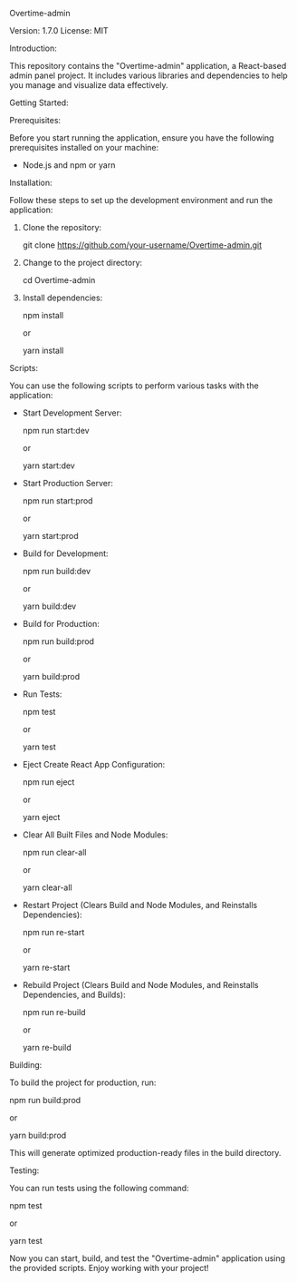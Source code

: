 Overtime-admin

Version: 1.7.0
License: MIT

Introduction:

This repository contains the "Overtime-admin" application, a React-based admin panel project. It includes various libraries and dependencies to help you manage and visualize data effectively.

Getting Started:

Prerequisites:

Before you start running the application, ensure you have the following prerequisites installed on your machine:

- Node.js and npm or yarn

Installation:

Follow these steps to set up the development environment and run the application:

1. Clone the repository:

   git clone https://github.com/your-username/Overtime-admin.git

2. Change to the project directory:

   cd Overtime-admin

3. Install dependencies:

   npm install

   or

   yarn install

Scripts:

You can use the following scripts to perform various tasks with the application:

- Start Development Server:

  npm run start:dev

  or

  yarn start:dev

- Start Production Server:

  npm run start:prod

  or

  yarn start:prod

- Build for Development:

  npm run build:dev

  or

  yarn build:dev

- Build for Production:

  npm run build:prod

  or

  yarn build:prod

- Run Tests:

  npm test

  or

  yarn test

- Eject Create React App Configuration:

  npm run eject

  or

  yarn eject


- Clear All Built Files and Node Modules:

  npm run clear-all

  or

  yarn clear-all

- Restart Project (Clears Build and Node Modules, and Reinstalls Dependencies):

  npm run re-start

  or

  yarn re-start

- Rebuild Project (Clears Build and Node Modules, and Reinstalls Dependencies, and Builds):

  npm run re-build

  or

  yarn re-build



Building:

To build the project for production, run:

npm run build:prod

or

yarn build:prod

This will generate optimized production-ready files in the build directory.

Testing:

You can run tests using the following command:

npm test

or

yarn test

Now you can start, build, and test the "Overtime-admin" application using the provided scripts. Enjoy working with your project!
